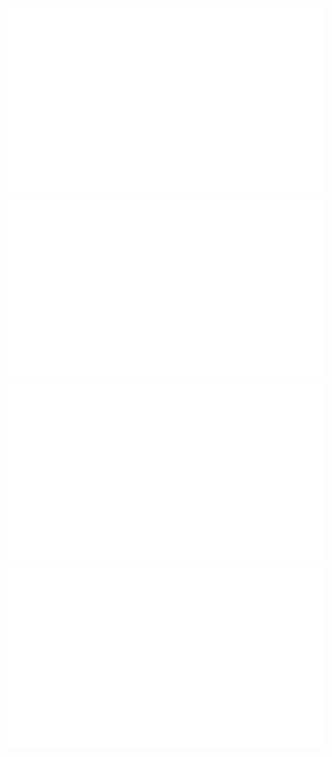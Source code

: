 
<a href="https://github.com/jstrieb/github-stats">
<img src="https://github.com/leopoglia/leopoglia/blob/master/generated/overview.svg#gh-dark-mode-only" />
<img src="https://github.com/leopoglia/leopoglia/blob/master/generated/languages.svg#gh-dark-mode-only" />
<img src="https://github.com/leopoglia/leopoglia/blob/master/generated/overview.svg#gh-light-mode-only" />
<img src="https://github.com/leopoglia/leopoglia/blob/master/generated/languages.svg#gh-light-mode-only" />
</a>
